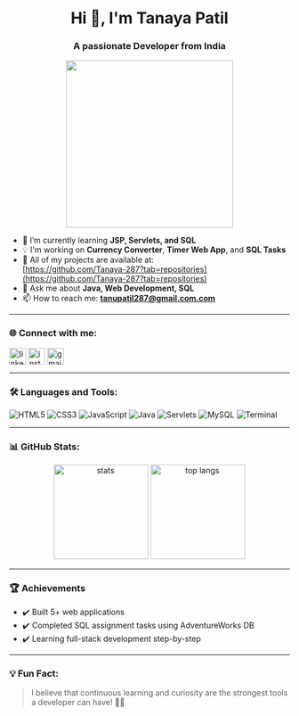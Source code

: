 <h1 align="center">Hi 👋, I'm Tanaya Patil</h1>
<h3 align="center">A passionate Developer from India</h3>

<p align="center">
  <img src="https://user-images.githubusercontent.com/74038190/212087284-46b8e0c2-98a8-4f7c-a511-894fdc1d7769.gif" width="300"/>
</p>

- 🌱 I’m currently learning **JSP, Servlets, and SQL**
- 💡 I'm working on **Currency Converter**, **Timer Web App**, and **SQL Tasks**
- 📂 All of my projects are available at:  
  [https://github.com/Tanaya-287?tab=repositories](https://github.com/Tanaya-287?tab=repositories)
- 💬 Ask me about **Java, Web Development, SQL**
- 📫 How to reach me: **tanupatil287@gmail.com.com**

---

### 🌐 Connect with me:

<p align="left">
  <a href="https://www.linkedin.com" target="blank"><img align="center" src="https://img.icons8.com/color/48/linkedin.png" alt="linkedin" height="30" /></a>
  <a href="https://www.instagram.com" target="blank"><img align="center" src="https://img.icons8.com/color/48/instagram-new.png" alt="instagram" height="30" /></a>
  <a href="mailto:your.email@example.com"><img align="center" src="https://img.icons8.com/color/48/gmail.png" alt="gmail" height="30" /></a>
</p>

---

### 🛠️ Languages and Tools:

<p align="left">
  <img src="https://img.icons8.com/color/48/html-5--v1.png" alt="HTML5"/>
  <img src="https://img.icons8.com/color/48/css3.png" alt="CSS3"/>
  <img src="https://img.icons8.com/color/48/javascript--v1.png" alt="JavaScript"/>
  <img src="https://img.icons8.com/color/48/java-coffee-cup-logo.png" alt="Java"/>
  <img src="https://img.icons8.com/ios-filled/48/servlet.png" alt="Servlets" />
  <img src="https://img.icons8.com/color/48/mysql-logo.png" alt="MySQL"/>
  <img src="https://img.icons8.com/ios/50/command-line.png" alt="Terminal"/>
</p>

---

### 📊 GitHub Stats:

<p align="center">
  <img src="https://github-readme-stats.vercel.app/api?username=Tanaya-287&show_icons=true&theme=tokyonight" alt="stats" height="170"/>
  <img src="https://github-readme-stats.vercel.app/api/top-langs/?username=Tanaya-287&layout=compact&theme=tokyonight" alt="top langs" height="170"/>
</p>

---

### 🏆 Achievements

- ✔️ Built 5+ web applications
- ✔️ Completed SQL assignment tasks using AdventureWorks DB
- ✔️ Learning full-stack development step-by-step

---

### 💡 Fun Fact:
> I believe that continuous learning and curiosity are the strongest tools a developer can have! 🌱✨
